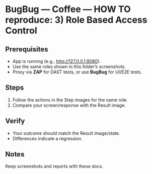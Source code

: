 ﻿# BugBug — Coffee — HOW TO reproduce: 3) Role Based Access Control

## Prerequisites

- App is running (e.g., http://127.0.0.1:8080).
- Use the same roles shown in this folder’s screenshots.
- Proxy via **ZAP** for DAST tests, or use **BugBug** for UI/E2E tests.

## Steps

1. Follow the actions in the Step images for the same role.
2. Compare your screen/response with the Result image.

## Verify

- Your outcome should match the Result image/state.
- Differences indicate a regression.

## Notes

Keep screenshots and reports with these docs.


